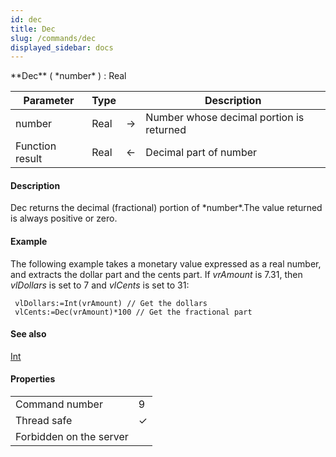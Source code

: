 ```yaml
---
id: dec
title: Dec
slug: /commands/dec
displayed_sidebar: docs
---
```


<!--REF #_command_.Dec.Syntax-->**Dec** ( *number* ) : Real<!-- END REF-->
<!--REF #_command_.Dec.Params-->
| Parameter | Type |  | Description |
| --- | --- | --- | --- |
| number | Real | &#8594;  | Number whose decimal portion is returned |
| Function result | Real | &#8592; | Decimal part of number |

<!-- END REF-->

#### Description 

<!--REF #_command_.Dec.Summary-->Dec returns the decimal (fractional) portion of *number*.<!-- END REF-->The value returned is always positive or zero.

#### Example 

The following example takes a monetary value expressed as a real number, and extracts the dollar part and the cents part. If *vrAmount* is 7.31, then *vlDollars* is set to 7 and *vlCents* is set to 31:

```4d
 vlDollars:=Int(vrAmount) // Get the dollars
 vlCents:=Dec(vrAmount)*100 // Get the fractional part
```

#### See also 

[Int](int.md)  

#### Properties
|  |  |
| --- | --- |
| Command number | 9 |
| Thread safe | &check; |
| Forbidden on the server ||


